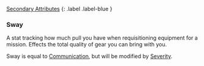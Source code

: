 [Secondary Attributes](Game/Core/Attributes#Secondary%20Attributes)
{: .label .label-blue }

### Sway
A stat tracking how much pull you have when requisitioning equipment for a mission. Effects the total quality of gear you can bring with you.

Sway is equal to [Communication](Core/Communication), but will be modified by [Severity](Deployment#Severity).